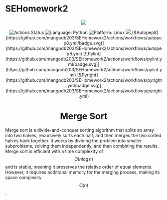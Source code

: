 # SEHomework2

<div align="center">
    <img src="https://www.learnsimpli.com/wp-content/uploads/2020/09/How-merge-sort-works.gif">
</div>

<p align="center">
<img alt="Actions Status" src="https://github.com/mangodb203/SEHomework2/workflows/Test/badge.svg">
<img alt="Language: Python" src="https://img.shields.io/badge/Language-Python-yellow">
<img alt="Platform: Linux" src="https://img.shields.io/badge/Linux-FCC624?style=for-the-badge&logo=linux&logoColor=black">
<a href="https://codecov.io/gh/mangodb203/SEHomework2" > 
 <img src="https://codecov.io/gh/mangodb203/SEHomework2/graph/badge.svg?token=8G23AKFXSO"/> 
 </a>
[![Autopep8](https://github.com/mangodb203/SEHomework2/actions/workflows/autopep8.yml/badge.svg)](https://github.com/mangodb203/SEHomework2/actions/workflows/autopep8.yml)
[![Pylint](https://github.com/mangodb203/SEHomework2/actions/workflows/pylint.yml/badge.svg)](https://github.com/mangodb203/SEHomework2/actions/workflows/pylint.yml)
[![Pyright](https://github.com/mangodb203/SEHomework2/actions/workflows/pyright.yml/badge.svg)](https://github.com/mangodb203/SEHomework2/actions/workflows/pyright.yml)
</p>

<h1 align="center">Merge Sort</h1>

Merge sort is a divide-and-conquer sorting algorithm that splits an array into two halves, recursively sorts each half, and then merges the two sorted halves back together. It works by dividing the problem into smaller subproblems, solving them independently, and then combining the results. Merge sort is efficient with a time complexity of $$O(n \log n)$$ and is stable, meaning it preserves the relative order of equal elements. However, it requires additional memory for the merging process, making its space complexity $$O(n)$$.